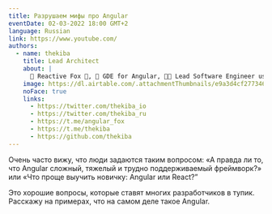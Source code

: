 ```yaml
---
title: Разрушаем мифы про Angular
eventDate: 02-03-2022 18:00 GMT+2
language: Russian
link: https://www.youtube.com/
authors:
  - name: thekiba
    title: Lead Architect
    about: |
      🦊 Reactive Fox 🚀, 🌱 GDE for Angular, 👩‍💻 Lead Software Engineer using Angular & .NET, ✍ Tech Writer for Angular In Depth
    image: https://dl.airtable.com/.attachmentThumbnails/e9a3d4cf27734677ca108df4fe9b6c2d/ec065288
    noFace: true
    links:
      - https://twitter.com/thekiba_io
      - https://twitter.com/thekiba_ru
      - https://t.me/angular_fox
      - https://t.me/thekiba
      - https://github.com/thekiba
---
```


Очень часто вижу, что люди задаются таким вопросом: «А правда ли то, что Angular сложный, тяжелый и трудно поддерживаемый фреймворк?» или «Что проще выучить новичку: Angular или React?”

Это хорошие вопросы, которые ставят многих разработчиков в тупик. Расскажу на примерах, что на самом деле такое Angular.

